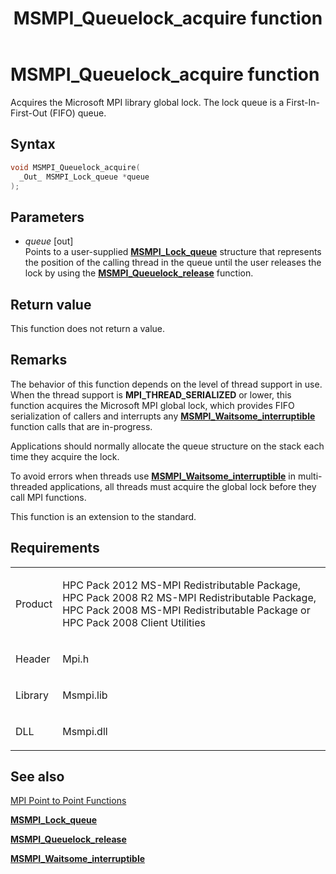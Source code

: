 ﻿---
title: MSMPI_Queuelock_acquire function
TOCTitle: MSMPI_Queuelock_acquire function
ms:assetid: 185CFDF0-FA10-41A8-A8B1-E4C180E8A175
ms:mtpsurl: https://msdn.microsoft.com/en-us/library/Dn520623(v=VS.85)
ms:contentKeyID: 59361094
ms.date: 03/28/2018
mtps_version: v=VS.85
f1_keywords:
- mpi/MSMPI_Queuelock_acquire
- MSMPI_Queuelock_acquire
dev_langs:
- C++
- C
api_location:
- Msmpi.dll
api_name:
- MSMPI_Queuelock_acquire
api_type:
- DLLExport
product:
- Windows
topic_type:
- apiref
- kbSyntax
product_family_name: VS
ROBOTS: INDEX,FOLLOW
---

# MSMPI\_Queuelock\_acquire function

Acquires the Microsoft MPI library global lock. The lock queue is a First-In-First-Out (FIFO) queue.

## Syntax

``` c++
void MSMPI_Queuelock_acquire(
  _Out_ MSMPI_Lock_queue *queue
);
```

## Parameters

  - *queue* \[out\]  
    Points to a user-supplied [**MSMPI\_Lock\_queue**](msmpi-lock-queue-structure.md) structure that represents the position of the calling thread in the queue until the user releases the lock by using the [**MSMPI\_Queuelock\_release**](msmpi-queuelock-release-function.md) function.

## Return value

This function does not return a value.

## Remarks

The behavior of this function depends on the level of thread support in use. When the thread support is **MPI\_THREAD\_SERIALIZED** or lower, this function acquires the Microsoft MPI global lock, which provides FIFO serialization of callers and interrupts any [**MSMPI\_Waitsome\_interruptible**](msmpi-waitsome-interruptible-function.md) function calls that are in-progress.

Applications should normally allocate the queue structure on the stack each time they acquire the lock.

To avoid errors when threads use [**MSMPI\_Waitsome\_interruptible**](msmpi-waitsome-interruptible-function.md) in multi-threaded applications, all threads must acquire the global lock before they call MPI functions.

This function is an extension to the standard.

## Requirements

<table>
<colgroup>
<col/>
<col/>
</colgroup>
<tbody>
<tr class="odd">
<td><p>Product</p></td>
<td><p>HPC Pack 2012 MS-MPI Redistributable Package, HPC Pack 2008 R2 MS-MPI Redistributable Package, HPC Pack 2008 MS-MPI Redistributable Package or HPC Pack 2008 Client Utilities</p></td>
</tr>
<tr class="even">
<td><p>Header</p></td>
<td>Mpi.h</td>
</tr>
<tr class="odd">
<td><p>Library</p></td>
<td>Msmpi.lib</td>
</tr>
<tr class="even">
<td><p>DLL</p></td>
<td>Msmpi.dll</td>
</tr>
</tbody>
</table>


## See also

[MPI Point to Point Functions](mpi-point-to-point-functions.md)

[**MSMPI\_Lock\_queue**](msmpi-lock-queue-structure.md)

[**MSMPI\_Queuelock\_release**](msmpi-queuelock-release-function.md)

[**MSMPI\_Waitsome\_interruptible**](msmpi-waitsome-interruptible-function.md)

